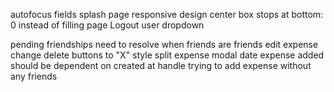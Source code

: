 autofocus fields
splash page responsive design
center box stops at bottom: 0 instead of filling page
Logout user dropdown


pending friendships need to resolve when friends are friends
edit expense
change delete buttons to "X"
style split expense modal
date expense added should be dependent on created at
handle trying to add expense without any friends